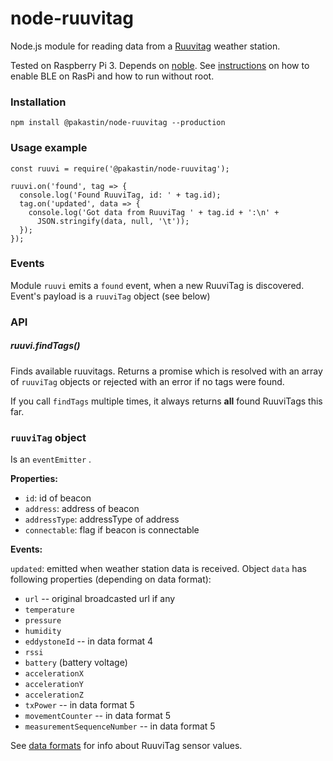 # node-ruuvitag
Node.js module for reading data from a [Ruuvitag](http://tag.ruuvi.com)
weather station.

Tested on Raspberry Pi 3. Depends on [noble](https://github.com/sandeepmistry/noble). See [instructions](https://github.com/sandeepmistry/noble) on
 how to enable BLE on RasPi and how to run without root.

### Installation

```
npm install @pakastin/node-ruuvitag --production
```


### Usage example
```
const ruuvi = require('@pakastin/node-ruuvitag');

ruuvi.on('found', tag => {
  console.log('Found RuuviTag, id: ' + tag.id);
  tag.on('updated', data => {
    console.log('Got data from RuuviTag ' + tag.id + ':\n' +
      JSON.stringify(data, null, '\t'));
  });
});

```

### Events

Module ```ruuvi``` emits a ```found``` event, when a new RuuviTag
is discovered. Event's payload is a ```ruuviTag``` object (see below)

### API

##### ruuvi.findTags()

Finds available ruuvitags. Returns a promise which is resolved with an
array of ```ruuviTag``` objects or rejected with an error if no tags were
found.

If you call ```findTags``` multiple times, it always returns **all**
found RuuviTags this far.

### ```ruuviTag``` object

Is an ```eventEmitter``` .

**Properties:**

* ```id```: id of beacon
* ```address```: address of beacon
* ```addressType```: addressType of address
* ```connectable```: flag if beacon is connectable

**Events:**

```updated```: emitted when weather station data is received.
Object ```data``` has
following properties (depending on data format):

* ```url``` -- original broadcasted url if any
* ```temperature```
* ```pressure```
* ```humidity```
* ```eddystoneId``` -- in data format 4
* ```rssi```
* ```battery``` (battery voltage)
* ```accelerationX```
* ```accelerationY```
* ```accelerationZ```
* ```txPower``` -- in data format 5
* ```movementCounter``` -- in data format 5
* ```measurementSequenceNumber``` -- in data format 5

See [data formats](https://github.com/ruuvi/ruuvi-sensor-protocols) for
info about RuuviTag sensor values.



